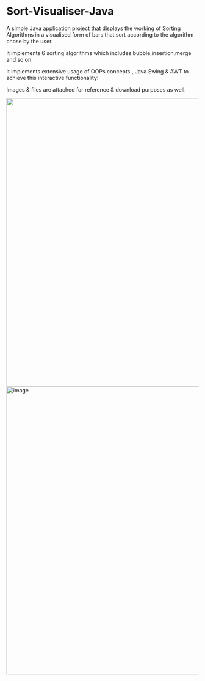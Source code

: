 # Sort-Visualiser-Java

A simple Java application project that displays the working of Sorting Algorithms in a visualised form of bars that sort according to the algorithm chose by the user.

It implements 6 sorting algorithms which includes bubble,insertion,merge and so on.

It implements extensive usage of OOPs concepts , Java Swing & AWT to achieve this interactive functionality!

Images & files are attached for reference & download purposes as well.

<img width="754" src="https://user-images.githubusercontent.com/81765508/179603733-b68901ff-2466-4588-b238-61d3466ff8a0.png">

<img width="754" alt="image" src="https://user-images.githubusercontent.com/81765508/179604095-42ae0fe2-632a-4ec4-8a4d-287adb0aac7e.png">

